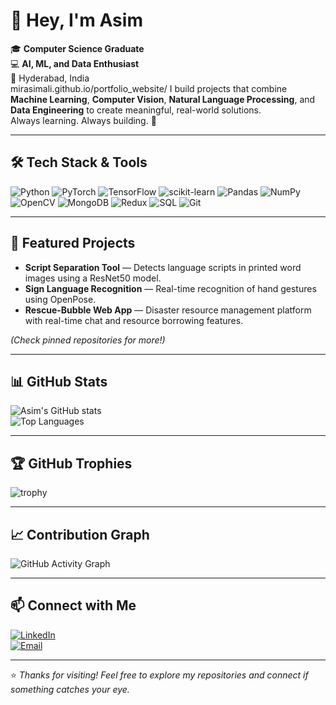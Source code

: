 # 👋 Hey, I'm Asim  

🎓 **Computer Science Graduate**  
💻 **AI, ML, and Data Enthusiast**  
📍 Hyderabad, India  
mirasimali.github.io/portfolio_website/
I build projects that combine **Machine Learning**, **Computer Vision**, **Natural Language Processing**, and **Data Engineering** to create meaningful, real-world solutions.  
Always learning. Always building. 🚀

---

## 🛠 Tech Stack & Tools  

![Python](https://img.shields.io/badge/Python-3776AB?style=for-the-badge&logo=python&logoColor=white)
![PyTorch](https://img.shields.io/badge/PyTorch-EE4C2C?style=for-the-badge&logo=pytorch&logoColor=white)
![TensorFlow](https://img.shields.io/badge/TensorFlow-FF6F00?style=for-the-badge&logo=tensorflow&logoColor=white)
![scikit-learn](https://img.shields.io/badge/scikit--learn-F7931E?style=for-the-badge&logo=scikit-learn&logoColor=white)
![Pandas](https://img.shields.io/badge/Pandas-150458?style=for-the-badge&logo=pandas&logoColor=white)
![NumPy](https://img.shields.io/badge/NumPy-013243?style=for-the-badge&logo=numpy&logoColor=white)
![OpenCV](https://img.shields.io/badge/OpenCV-5C3EE8?style=for-the-badge&logo=opencv&logoColor=white)
![MongoDB](https://img.shields.io/badge/MongoDB-47A248?style=for-the-badge&logo=mongodb&logoColor=white)
![Redux](https://img.shields.io/badge/Redux-764ABC?style=for-the-badge&logo=redux&logoColor=white)
![SQL](https://img.shields.io/badge/SQL-003B57?style=for-the-badge&logo=database&logoColor=white)
![Git](https://img.shields.io/badge/Git-F05032?style=for-the-badge&logo=git&logoColor=white)

---

## 📌 Featured Projects  

- **Script Separation Tool** — Detects language scripts in printed word images using a ResNet50 model.  
- **Sign Language Recognition** — Real-time recognition of hand gestures using OpenPose.  
- **Rescue-Bubble Web App** — Disaster resource management platform with real-time chat and resource borrowing features.  

*(Check pinned repositories for more!)*  

---

## 📊 GitHub Stats  

![Asim's GitHub stats](https://github-readme-stats.vercel.app/api?username=MirAsimAli&show_icons=true&theme=radical)  
![Top Languages](https://github-readme-stats.vercel.app/api/top-langs/?username=MirAsimAli&layout=compact&theme=radical)  

---

## 🏆 GitHub Trophies  

![trophy](https://github-profile-trophy.vercel.app/?username=MirAsimAli&theme=onedark&row=1&column=6)

---

## 📈 Contribution Graph  

![GitHub Activity Graph](https://github-readme-activity-graph.vercel.app/graph?username=MirAsimAli&theme=react-dark)

---

## 📫 Connect with Me  
[![LinkedIn](https://img.shields.io/badge/LinkedIn-0077B5?style=for-the-badge&logo=linkedin&logoColor=white)](https://www.linkedin.com/in/mirasimali)  
[![Email](https://img.shields.io/badge/Email-D14836?style=for-the-badge&logo=gmail&logoColor=white)](mailto:mirasimali2003@gmail.com)  

---
⭐ *Thanks for visiting! Feel free to explore my repositories and connect if something catches your eye.*
